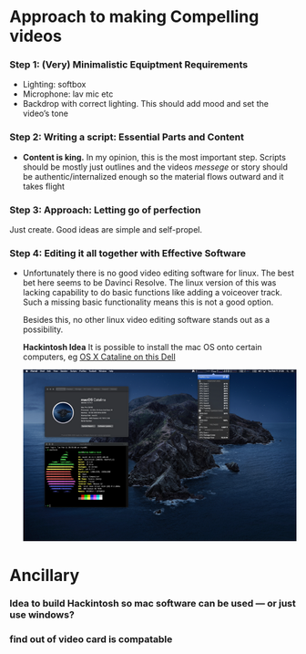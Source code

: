 

# Approach to making Compelling videos


### Step 1: (Very) Minimalistic Equiptment Requirements

-   Lighting: softbox
-   Microphone: lav mic etc
-   Backdrop with correct lighting. This should add mood and set the video&rsquo;s tone


### Step 2: Writing a script: Essential Parts and Content

-   **Content is king.** In my opinion, this is the most important step. Scripts should be mostly just outlines and the videos *messege*  or story should be authentic/internalized enough so the material flows outward and it takes flight


### Step 3: Approach: Letting go of perfection

Just create. Good ideas are simple and self-propel.


### Step 4: Editing it all together with Effective Software

-   Unfortunately there is no good video editing software for linux. The best bet here seems to be Davinci Resolve. The linux version of this was lacking capability to do basic functions like adding a voiceover track. Such a missing basic functionality means this is not a good option.
    
    Besides this, no other linux video editing software stands out as a possibility.
    
    **Hackintosh Idea** It is possible to install the mac OS onto certain computers, eg [OS X Cataline on this Dell](https://www.reddit.com/r/hackintosh/comments/f2t7wb/catalina_on_my_dell_precision_7820_with_opencore/)
    
    ![img](images/readme/screenshot2022-05-22_13-40-29_.png)


# Ancillary


### Idea to build Hackintosh so mac software can be used &#x2014; or just use windows?


### find out of video card is compatable

